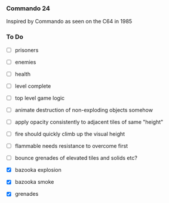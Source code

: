### Commando 24

Inspired by Commando as seen on the C64 in 1985

### To Do

- [ ] prisoners
- [ ] enemies
- [ ] health

- [ ] level complete
- [ ] top level game logic

- [ ] animate destruction of non-exploding objects somehow
- [ ] apply opacity consistently to adjacent tiles of same "height"
- [ ] fire should quickly climb up the visual height
- [ ] flammable needs resistance to overcome first
- [ ] bounce grenades of elevated tiles and solids etc?

- [X] bazooka explosion
- [X] bazooka smoke
- [X] grenades
